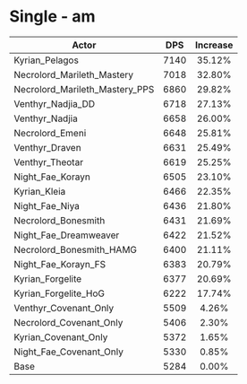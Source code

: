 # Single - am
| Actor | DPS | Increase |
|---|:---:|:---:|
|Kyrian_Pelagos|7140|35.12%|
|Necrolord_Marileth_Mastery|7018|32.80%|
|Necrolord_Marileth_Mastery_PPS|6860|29.82%|
|Venthyr_Nadjia_DD|6718|27.13%|
|Venthyr_Nadjia|6658|26.00%|
|Necrolord_Emeni|6648|25.81%|
|Venthyr_Draven|6631|25.49%|
|Venthyr_Theotar|6619|25.25%|
|Night_Fae_Korayn|6505|23.10%|
|Kyrian_Kleia|6466|22.35%|
|Night_Fae_Niya|6436|21.80%|
|Necrolord_Bonesmith|6431|21.69%|
|Night_Fae_Dreamweaver|6422|21.52%|
|Necrolord_Bonesmith_HAMG|6400|21.11%|
|Night_Fae_Korayn_FS|6383|20.79%|
|Kyrian_Forgelite|6377|20.69%|
|Kyrian_Forgelite_HoG|6222|17.74%|
|Venthyr_Covenant_Only|5509|4.26%|
|Necrolord_Covenant_Only|5406|2.30%|
|Kyrian_Covenant_Only|5372|1.65%|
|Night_Fae_Covenant_Only|5330|0.85%|
|Base|5284|0.00%|
